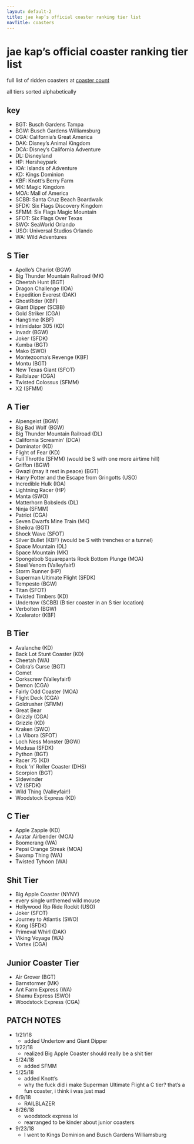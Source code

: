 ```yaml
---
layout: default-2
title: jae kap’s official coaster ranking tier list
navTitle: coasters
---
```


# jae kap’s official coaster ranking tier list

full list of ridden coasters at [coaster count](https://coaster-count.com/user/8352/ridden)

all tiers sorted alphabetically

## key

- BGT: Busch Gardens Tampa
- BGW: Busch Gardens Williamsburg
- CGA: California’s Great America
- DAK: Disney’s Animal Kingdom
- DCA: Disney’s California Adventure
- DL: Disneyland
- HP: Hersheypark
- IOA: Islands of Adventure
- KD: Kings Dominion
- KBF: Knott’s Berry Farm
- MK: Magic Kingdom
- MOA: Mall of America
- SCBB: Santa Cruz Beach Boardwalk
- SFDK: Six Flags Discovery Kingdom
- SFMM: Six Flags Magic Mountain
- SFOT: Six Flags Over Texas
- SWO: SeaWorld Orlando
- USO: Universal Studios Orlando
- WA: Wild Adventures

## S Tier

- Apollo’s Chariot (BGW)
- Big Thunder Mountain Railroad (MK)
- Cheetah Hunt (BGT)
- Dragon Challenge (IOA)
- Expedition Everest (DAK)
- GhostRider (KBF)
- Giant Dipper (SCBB)
- Gold Striker (CGA)
- Hangtime (KBF)
- Intimidator 305 (KD)
- Invadr (BGW)
- Joker (SFDK)
- Kumba (BGT)
- Mako (SWO)
- Montezooma’s Revenge (KBF)
- Montu (BGT)
- New Texas Giant (SFOT)
- Railblazer (CGA)
- Twisted Colossus (SFMM)
- X2 (SFMM)

## A Tier

- Alpengeist (BGW)
- Big Bad Wolf (BGW)
- Big Thunder Mountain Railroad (DL)
- California Screamin’ (DCA)
- Dominator (KD)
- Flight of Fear (KD)
- Full Throttle (SFMM) (would be S with one more airtime hill)
- Griffon (BGW)
- Gwazi (may it rest in peace) (BGT)
- Harry Potter and the Escape from Gringotts (USO)
- Incredible Hulk (IOA)
- Lightning Racer (HP)
- Manta (SWO)
- Matterhorn Bobsleds (DL)
- Ninja (SFMM)
- Patriot (CGA)
- Seven Dwarfs Mine Train (MK)
- Sheikra (BGT)
- Shock Wave (SFOT)
- Silver Bullet (KBF) (would be S with trenches or a tunnel)
- Space Mountain (DL)
- Space Mountain (MK)
- Spongebob Squarepants Rock Bottom Plunge (MOA)
- Steel Venom (Valleyfair!)
- Storm Runner (HP)
- Superman Ultimate Flight (SFDK)
- Tempesto (BGW)
- Titan (SFOT)
- Twisted Timbers (KD)
- Undertow (SCBB) (B tier coaster in an S tier location)
- Verbolten (BGW)
- Xcelerator (KBF)

## B Tier

- Avalanche (KD)
- Back Lot Stunt Coaster (KD)
- Cheetah (WA)
- Cobra’s Curse (BGT)
- Comet
- Corkscrew (Valleyfair!)
- Demon (CGA)
- Fairly Odd Coaster (MOA)
- Flight Deck (CGA)
- Goldrusher (SFMM)
- Great Bear
- Grizzly (CGA)
- Grizzle (KD)
- Kraken (SWO)
- La Vibora (SFOT)
- Loch Ness Monster (BGW)
- Medusa (SFDK)
- Python (BGT)
- Racer 75 (KD)
- Rock ’n’ Roller Coaster (DHS)
- Scorpion (BGT)
- Sidewinder
- V2 (SFDK)
- Wild Thing (Valleyfair!)
- Woodstock Express (KD)

## C Tier

- Apple Zapple (KD)
- Avatar Airbender (MOA)
- Boomerang (WA)
- Pepsi Orange Streak (MOA)
- Swamp Thing (WA)
- Twisted Tyhoon (WA)

## Shit Tier

- Big Apple Coaster (NYNY)
- every single unthemed wild mouse
- Hollywood Rip Ride Rockit (USO)
- Joker (SFOT)
- Journey to Atlantis (SWO)
- Kong (SFDK)
- Primeval Whirl (DAK)
- Viking Voyage (WA)
- Vortex (CGA)

## Junior Coaster Tier

- Air Grover (BGT)
- Barnstormer (MK)
- Ant Farm Express (WA)
- Shamu Express (SWO)
- Woodstock Express (CGA)

## PATCH NOTES

- 1/21/18
  - added Undertow and Giant Dipper
- 1/22/18
  - realized Big Apple Coaster should really be a shit tier
- 5/24/18
  - added SFMM
- 5/25/18
  - added Knott’s
  - why the fuck did i make Superman Ultimate Flight a C tier? that’s a fun coaster, i think i was just mad
- 6/9/18
  - RAILBLAZER
- 8/26/18
  - woodstock express lol
  - rearranged to be kinder about junior coasters
- 9/23/18
  - I went to Kings Dominion and Busch Gardens Williamsburg
